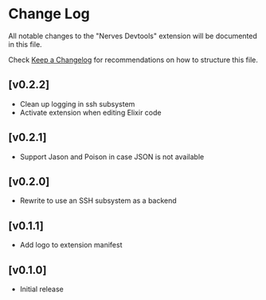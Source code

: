 # Change Log

All notable changes to the "Nerves Devtools" extension will be documented in this file.

Check [Keep a Changelog](http://keepachangelog.com/) for recommendations on how to structure this file.

## [v0.2.2]

- Clean up logging in ssh subsystem
- Activate extension when editing Elixir code

## [v0.2.1]

- Support Jason and Poison in case JSON is not available

## [v0.2.0]

- Rewrite to use an SSH subsystem as a backend

## [v0.1.1]

- Add logo to extension manifest

## [v0.1.0]

- Initial release
